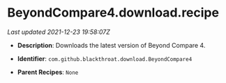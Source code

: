 # BeyondCompare4.download.recipe

_Last updated 2021-12-23 19:58:07Z_

- **Description**: Downloads the latest version of Beyond Compare 4.

- **Identifier**: `com.github.blackthroat.download.BeyondCompare4`

- **Parent Recipes**: `None`